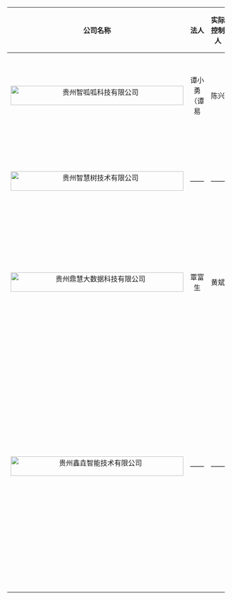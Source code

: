 公司名称|法人|实际控制人|公司地址|上榜理由|详细说明|恶心程度
:--------------------------:|:---------------:|:--------------:|:-----------------:|:---------------:|:-----------------:|:-------:
<img src="https://img.shields.io/badge/贵州智呱呱科技有限公司-red.svg?style=for-the-badge" width="400px" height="45px" alt="贵州智呱呱科技有限公司"/>|谭小勇（谭易|陈兴|贵阳市观山湖区德福中心A2栋9楼|拖欠工资|至2019/07/04还拖欠数十名员工3-4个月工资|★★★★★
<img src="https://img.shields.io/badge/贵州智慧树技术有限公司-red.svg?style=for-the-badge" width="400px" height="45px" alt="贵州智慧树技术有限公司"/>|——|——|——|无故不让转正|低价招聘廉价搬运工，实习期三个月加班两个月，做了四个项目，转正期到即让走人|★★★★★
<img src="https://img.shields.io/badge/贵州鼎慧大数据科技有限公司-red.svg?style=for-the-badge" width="400px" height="45px" alt="贵州鼎慧大数据科技有限公司"/>|覃富生|黄斌|贵阳观山湖区中天会展城B区B3组团7栋22楼1号|拖欠工资|拖欠工资！老板黄斌是师大的老师，很抠！压榨员工，三天改一个老项目|★★★★★
<img src="https://img.shields.io/badge/贵州鑫垚智能技术有限公司-red.svg?style=for-the-badge" width="400px" height="45px" alt="贵州鑫垚智能技术有限公司"/>|——|——|研发部：贵阳市中山西路华亿大厦1409|拖欠工资|做的项目是找来的项目，改一下，拿去政府招标演示用！开发组目前没有收入，靠公司做硬件弱电安装养活公司，做弱电安装的收款，就和工程款一样，难得收！所以发工资没有准，前几天他们还在通宵达旦加班搞项目！上周四接到招标文件，项目就要求周一完成！|★★★★★


